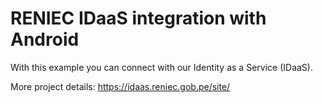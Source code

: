 # RENIEC IDaaS integration with Android
With this example you can connect with our Identity as a Service (IDaaS).

More project details:
https://idaas.reniec.gob.pe/site/